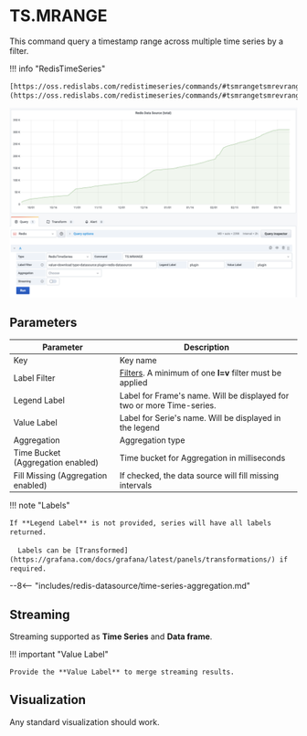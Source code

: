 # TS.MRANGE

This command query a timestamp range across multiple time series by a filter.

!!! info "RedisTimeSeries"

    [https://oss.redislabs.com/redistimeseries/commands/#tsmrangetsmrevrange](https://oss.redislabs.com/redistimeseries/commands/#tsmrangetsmrevrange)

![TS.MRANGE](../../images/redis-datasource/commands/ts-mrange.png)

## Parameters

| Parameter                          | Description                                                                                                               |
| ---------------------------------- | ------------------------------------------------------------------------------------------------------------------------- |
| Key                                | Key name                                                                                                                  |
| Label Filter                       | [Filters](https://oss.redislabs.com/redistimeseries/commands/#filtering). A minimum of one **l=v** filter must be applied |
| Legend Label                       | Label for Frame's name. Will be displayed for two or more Time-series.                                                    |
| Value Label                        | Label for Serie's name. Will be displayed in the legend                                                                   |
| Aggregation                        | Aggregation type                                                                                                          |
| Time Bucket (Aggregation enabled)  | Time bucket for Aggregation in milliseconds                                                                               |
| Fill Missing (Aggregation enabled) | If checked, the data source will fill missing intervals                                                                   |

!!! note "Labels"

    If **Legend Label** is not provided, series will have all labels returned.

      Labels can be [Transformed](https://grafana.com/docs/grafana/latest/panels/transformations/) if required.

--8<-- "includes/redis-datasource/time-series-aggregation.md"

## Streaming

Streaming supported as **Time Series** and **Data frame**.

!!! important "Value Label"

    Provide the **Value Label** to merge streaming results.

## Visualization

Any standard visualization should work.
